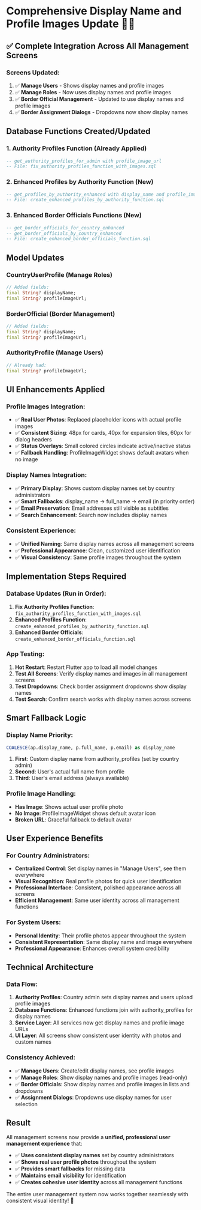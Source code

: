 # Comprehensive Display Name and Profile Images Update 🎨📸

## ✅ **Complete Integration Across All Management Screens**

### **Screens Updated:**
1. ✅ **Manage Users** - Shows display names and profile images
2. ✅ **Manage Roles** - Now uses display names and profile images  
3. ✅ **Border Official Management** - Updated to use display names and profile images
4. ✅ **Border Assignment Dialogs** - Dropdowns now show display names

## **Database Functions Created/Updated**

### 1. **Authority Profiles Function** (Already Applied)
```sql
-- get_authority_profiles_for_admin with profile_image_url
-- File: fix_authority_profiles_function_with_images.sql
```

### 2. **Enhanced Profiles by Authority Function** (New)
```sql
-- get_profiles_by_authority_enhanced with display_name and profile_image_url
-- File: create_enhanced_profiles_by_authority_function.sql
```

### 3. **Enhanced Border Officials Functions** (New)
```sql
-- get_border_officials_for_country_enhanced
-- get_border_officials_by_country_enhanced  
-- File: create_enhanced_border_officials_function.sql
```

## **Model Updates**

### **CountryUserProfile** (Manage Roles)
```dart
// Added fields:
final String? displayName;
final String? profileImageUrl;
```

### **BorderOfficial** (Border Management)
```dart
// Added fields:
final String? displayName;
final String? profileImageUrl;
```

### **AuthorityProfile** (Manage Users)
```dart
// Already had:
final String? profileImageUrl;
```

## **UI Enhancements Applied**

### **Profile Images Integration:**
- ✅ **Real User Photos**: Replaced placeholder icons with actual profile images
- ✅ **Consistent Sizing**: 48px for cards, 40px for expansion tiles, 60px for dialog headers
- ✅ **Status Overlays**: Small colored circles indicate active/inactive status
- ✅ **Fallback Handling**: ProfileImageWidget shows default avatars when no image

### **Display Names Integration:**
- ✅ **Primary Display**: Shows custom display names set by country administrators
- ✅ **Smart Fallbacks**: display_name → full_name → email (in priority order)
- ✅ **Email Preservation**: Email addresses still visible as subtitles
- ✅ **Search Enhancement**: Search now includes display names

### **Consistent Experience:**
- ✅ **Unified Naming**: Same display names across all management screens
- ✅ **Professional Appearance**: Clean, customized user identification
- ✅ **Visual Consistency**: Same profile images throughout the system

## **Implementation Steps Required**

### **Database Updates (Run in Order):**
1. **Fix Authority Profiles Function**: `fix_authority_profiles_function_with_images.sql`
2. **Enhanced Profiles Function**: `create_enhanced_profiles_by_authority_function.sql`  
3. **Enhanced Border Officials**: `create_enhanced_border_officials_function.sql`

### **App Testing:**
1. **Hot Restart**: Restart Flutter app to load all model changes
2. **Test All Screens**: Verify display names and images in all management screens
3. **Test Dropdowns**: Check border assignment dropdowns show display names
4. **Test Search**: Confirm search works with display names across screens

## **Smart Fallback Logic**

### **Display Name Priority:**
```sql
COALESCE(ap.display_name, p.full_name, p.email) as display_name
```

1. **First**: Custom display name from authority_profiles (set by country admin)
2. **Second**: User's actual full name from profile
3. **Third**: User's email address (always available)

### **Profile Image Handling:**
- **Has Image**: Shows actual user profile photo
- **No Image**: ProfileImageWidget shows default avatar icon
- **Broken URL**: Graceful fallback to default avatar

## **User Experience Benefits**

### **For Country Administrators:**
- **Centralized Control**: Set display names in "Manage Users", see them everywhere
- **Visual Recognition**: Real profile photos for quick user identification
- **Professional Interface**: Consistent, polished appearance across all screens
- **Efficient Management**: Same user identity across all management functions

### **For System Users:**
- **Personal Identity**: Their profile photos appear throughout the system
- **Consistent Representation**: Same display name and image everywhere
- **Professional Appearance**: Enhances overall system credibility

## **Technical Architecture**

### **Data Flow:**
1. **Authority Profiles**: Country admin sets display names and users upload profile images
2. **Database Functions**: Enhanced functions join with authority_profiles for display names
3. **Service Layer**: All services now get display names and profile image URLs
4. **UI Layer**: All screens show consistent user identity with photos and custom names

### **Consistency Achieved:**
- ✅ **Manage Users**: Create/edit display names, see profile images
- ✅ **Manage Roles**: Show display names and profile images (read-only)
- ✅ **Border Officials**: Show display names and profile images in lists and dropdowns
- ✅ **Assignment Dialogs**: Dropdowns use display names for user selection

## **Result**

All management screens now provide a **unified, professional user management experience** that:
- ✅ **Uses consistent display names** set by country administrators
- ✅ **Shows real user profile photos** throughout the system
- ✅ **Provides smart fallbacks** for missing data
- ✅ **Maintains email visibility** for identification
- ✅ **Creates cohesive user identity** across all management functions

The entire user management system now works together seamlessly with consistent visual identity! 🎉
